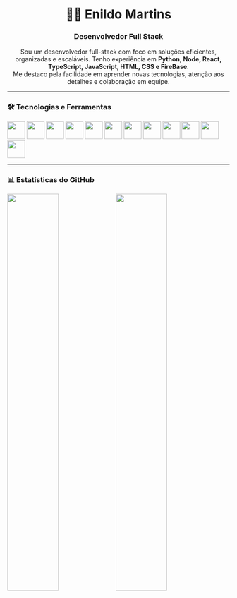 <!-- GitHub README personalizado -->

<h1 align="center">👨‍💻 Enildo Martins</h1>
<h3 align="center">Desenvolvedor Full Stack</h3>

<p align="center">
Sou um desenvolvedor full-stack com foco em soluções eficientes, organizadas e escaláveis. Tenho experiência em <strong>Python, Node, React, TypeScript, JavaScript, HTML, CSS e FireBase</strong>. <br>
Me destaco pela facilidade em aprender novas tecnologias, atenção aos detalhes e colaboração em equipe.
</p>

---

### 🛠️ Tecnologias e Ferramentas

<p align="left">
  <img src="https://cdn.jsdelivr.net/gh/devicons/devicon/icons/python/python-original.svg" width="40"/>
  <img src="https://cdn.jsdelivr.net/gh/devicons/devicon/icons/nodejs/nodejs-original.svg" width="40"/>
  <img src="https://cdn.jsdelivr.net/gh/devicons/devicon/icons/javascript/javascript-original.svg" width="40"/>
  <img src="https://cdn.jsdelivr.net/gh/devicons/devicon/icons/typescript/typescript-original.svg" width="40"/>
  <img src="https://cdn.jsdelivr.net/gh/devicons/devicon/icons/html5/html5-original.svg" width="40"/>
  <img src="https://cdn.jsdelivr.net/gh/devicons/devicon/icons/css3/css3-original.svg" width="40"/>
  <img src="https://cdn.jsdelivr.net/gh/devicons/devicon/icons/docker/docker-original.svg" width="40"/>
  <img src="https://cdn.jsdelivr.net/gh/devicons/devicon/icons/postgresql/postgresql-original.svg" width="40"/>
  <img src="https://cdn.jsdelivr.net/gh/devicons/devicon/icons/mysql/mysql-original.svg" width="40"/>
  <img src="https://cdn.jsdelivr.net/gh/devicons/devicon/icons/firebase/firebase-plain.svg" width="40"/>
  <img src="https://cdn.jsdelivr.net/gh/devicons/devicon/icons/react/react-original.svg" width="40"/>
  <img src="https://cdn.jsdelivr.net/gh/devicons/devicon/icons/git/git-original.svg" width="40"/>
</p>

---

### 📊 Estatísticas do GitHub

<p align="left">
  <img src="https://github-readme-stats.vercel.app/api?username=Enildo-Martins&show_icons=true&theme=dark" width="48%"/>
  <img src="https://github-readme-stats.vercel.app/api/top-langs/?username=Enildo-Martins&layout=compact&theme=dark" width="48%"/>
</p>
